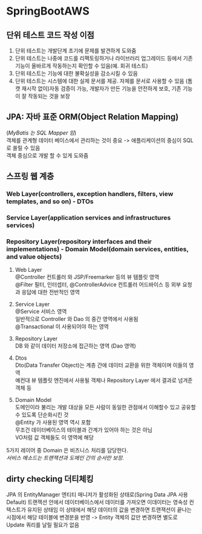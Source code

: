 # SpringBootAWS

## 단위 테스트 코드 작성 이점
1. 단위 테스트는 개발단계 초기에 문제를 발견하게 도와줌
2. 단위 테스트는 나중에 코드를 리팩토링하거나 라이브러리 업그레이드 등에서 기존 기능이 올바르게 작동하는지 확인할 수 있음(예. 회귀 테스트)
3. 단위 테스트는 기능에 대한 불확실성을 감소시킬 수 있음
4. 단위 테스트는 시스템에 대한 실제 문서를 제공. 자체를 문서로 사용할 수 있음
(톰캣 재시작 없이)자동 검증이 가능, 개발자가 만든 기능을 안전하게 보호, 기존 기능이 잘 작동되는 것을 보장


## JPA: 자바 표준 ORM(Object Relation Mapping)
(*MyBatis 는 SQL Mapper 임*)    
객체를 관계형 데이터 베이스에서 관리하는 것이 중요 -> 애플리케이션의 중심이 SQL 로 쏠릴 수 있음   
객체 중심으로 개발 할 수 있게 도와줌    

## 스프링 웹 계층   
### Web Layer(controllers, exception handlers, filters, view templates, and so on) - DTOs   
### Service Layer(application services and infrastructures services)   
### Repository Layer(repository interfaces and their implementations) - Domain Model(domain services, entities, and value objects)   

1. Web Layer   
@Controller 컨트롤러 와 JSP/Freemarker 등의 뷰 템플릿 영역   
@Filter 필터, 인터셉터, @ControllerAdvice 컨트롤러 어드바이스 등 외부 요청과 응답에 대한 전반적인 영역   

2. Service Layer   
@Service 서비스 영역   
일반적으로 Controller 와 Dao 의 중간 영역에서 사용됨   
@Transactional 이 사용되어야 하는 영역   

3. Repository Layer   
DB 와 같이 데이터 저장소에 접근하는 영역 (Dao 영역)   

4. Dtos   
Dto(Data Transfer Object)는 계층 간에 데이터 교환을 위한 객체이며 이들의 영역   
예컨대 뷰 템플릿 엔진에서 사용될 객체나 Repository Layer 에서 결과로 넘겨준 객체 등   

5. Domain Model   
도메인이라 불리는 개발 대상을 모든 사람이 동일한 관점에서 이해할수 있고 공유할 수 있도록 단순화시킨 것   
@Entity 가 사용된 영역 역시 포함   
무조건 데이터베이스의 테이블과 간계가 있어야 하는 것은 아님   
VO처럼 값 객체들도 이 영역에 해당   

5가지 레이어 중 Domain 은 비즈니스 처리를 담당한다.  
*서비스 메소드는 트랜잭션과 도메인 간의 순서만 보장.*  

## dirty checking 더티체킹   
JPA 의 EntityManager 엔티티 매니저가 활성화된 상태로(Spring Data JPA 사용 Default) 트랜잭션 안에서 데이터베이스에서 데이터를 가져오면 이데이터는 영속성 컨텍스트가 유지된 상태임
이 상태에서 해당 데이터의 값을 변경하면 트랜잭션이 끝나는 시점에서 해당 테이블에 변경분을 반영
-> Entity 객체의 값만 변경하면 별도로 Update 쿼리를 날릴 필요가 없음
